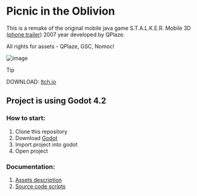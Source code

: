 # Picnic in the Oblivion
This is a remake of the original mobile java game S.T.A.L.K.E.R. Mobile 3D ([phone trailer](https://www.youtube.com/watch?v=UcOBQ29YEO4)) 2007 year developed by QPlaze.

All rights for assets - QPlaze, GSC, Nomoc!

![image](https://github.com/Lekksii/picnic-in-the-oblivion/assets/64277255/fccefe6d-dfe4-4700-9f5c-d03761f644d6)

> [!TIP]
> DOWNLOAD: [Itch.io](https://alex1197.itch.io/pito)

## Project is using Godot 4.2
###  How to start:
1. Clone this repository
2. Download [Godot](https://godotengine.org/)
3. Import project into godot
4. Open project

### Documentation:
1. [Assets description](https://picnic-in-the-oblivion.gitbook.io/assets/)
2. [Source code scripts](https://picnic-in-the-oblivion.gitbook.io/source-code-scripts/)
